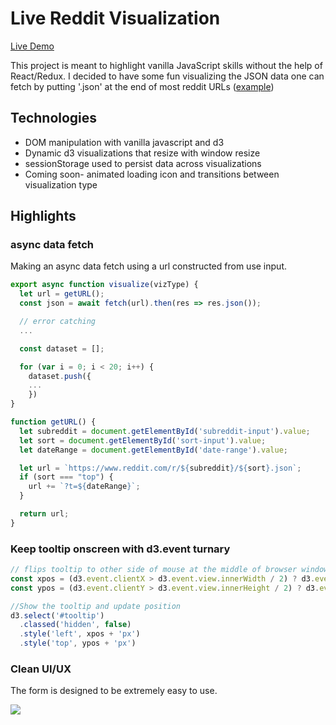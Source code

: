 # Live Reddit Visualization

[Live Demo](https://masonchinkin.github.io/redditVisualization/)

This project is meant to highlight vanilla JavaScript skills without the help of React/Redux. I decided to have some fun visualizing the JSON data one can fetch by putting '.json' at the end of most reddit URLs ([example](https://www.reddit.com/hot.json))

## Technologies
* DOM manipulation with vanilla javascript and d3
* Dynamic d3 visualizations that resize with window resize
* sessionStorage used to persist data across visualizations
* Coming soon- animated loading icon and transitions between visualization type

## Highlights

### async data fetch
Making an async data fetch using a url constructed from use input.

```javascript
export async function visualize(vizType) {
  let url = getURL();
  const json = await fetch(url).then(res => res.json());

  // error catching
  ...

  const dataset = [];

  for (var i = 0; i < 20; i++) {
    dataset.push({
    ...
    })
}

function getURL() {
  let subreddit = document.getElementById('subreddit-input').value;
  let sort = document.getElementById('sort-input').value;
  let dateRange = document.getElementById('date-range').value;

  let url = `https://www.reddit.com/r/${subreddit}/${sort}.json`;
  if (sort === "top") {
    url += `?t=${dateRange}`;
  }

  return url;
}
```

### Keep tooltip onscreen with d3.event turnary
```javascript
// flips tooltip to other side of mouse at the middle of browser window
const xpos = (d3.event.clientX > d3.event.view.innerWidth / 2) ? d3.event.offsetX - tooltipWidth : d3.event.offsetX;
const ypos = (d3.event.clientY > d3.event.view.innerHeight / 2) ? d3.event.offsetY - tooltipHeight : d3.event.offsetY;

//Show the tooltip and update position
d3.select('#tooltip')
  .classed('hidden', false)
  .style('left', xpos + 'px')
  .style('top', ypos + 'px')
```

### Clean UI/UX
The form is designed to be extremely easy to use.

![](https://github.com/MasonChinkin/redditVisualization/blob/master/dist/ui.gif?raw=true)
